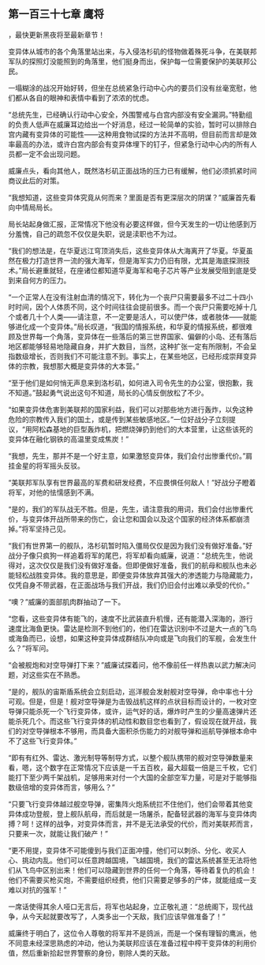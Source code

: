 ## 第一百三十七章 鹰将
，最快更新黑夜将至最新章节！

变异体从城市的各个角落里站出来，与入侵洛杉矶的怪物做着殊死斗争，在美联邦军队的探照灯没能照到的角落里，他们挺身而出，保护每一位需要保护的美联邦公民。

一塌糊涂的战况开始好转，但坐在总统紧急行动中心内的要员们没有丝毫宽慰，他们都从各自的眼神和表情中看到了浓浓的忧虑。

“总统先生，已经确认行动中心安全，外围警戒与白宫内部没有安全漏洞。”特勤组的负责人低声在威廉耳边给出一个好消息，经过一轮简单的实验，暂时可以排除白宫内藏有变异体的可能性――这种用食物试探的方法并不高明，但目前而言却是效率最高的办法，或许白宫内部会有变异体埋下的钉子，但紧急行动中心内的所有人员都一定不会出现问题。

威廉点头，看向其他人，既然洛杉矶正面战场的压力已有缓解，他们必须抓紧时间商议此后的对策。

“我想知道，这些变异体究竟从何而来？里面是否有更深层次的阴谋？”威廉首先看向中情局局长。

局长站起身做汇报，正常情况下他没有必要这样做，但今天发生的一切让他感到万分羞愧，自己的疏忽不仅仅是失职，说是渎职也不为过。

“我们的想法是，在华夏远江穹顶消失后，这些变异体从大海离开了华夏。华夏虽然在极力打造世界一流的强大海军，但是海军实力仍旧有限，尤其是海底探测技术。”局长避重就轻，在座诸位都知道华夏海军和电子芯片等产业发展受阻到底是受到来自何方的压力。

“一个正常人在没有注射血清的情况下，转化为一个丧尸只需要最多不过二十四小时时间，因个人体质不同，这个时间往往会提前很多。而一个丧尸只需要吃掉十几个或者几十个人类――请注意，不一定要是活人，可以使尸体，或者肢体――就能够进化成一个变异体。”局长叹道，“我国的情报系统，和华夏的情报系统，都很难顾及世界每一个角落，变异体在一些落后的第三世界国家、偏僻的小岛、还有落后地区都能够轻易地隐藏自身，并扩大数目，当然，这种扩张一定有所限制，不会呈指数级增长，否则我们不可能注意不到。事实上，在某些地区，已经形成崇拜变异体的宗教，我想那大概是变异体的大本营。”

“至于他们是如何悄无声息来到洛杉矶，如何进入司令先生的办公室，很抱歉，我不知道。”鼓起勇气说出这句不知道，局长的心情反倒放松了不少。

“如果变异体危害到美联邦的国家利益，我们可以对那些地方进行轰炸，以免这种危险的宗教传入我们的国土，或是传到某些敏感地区。”一位好战分子立刻提议，“用阿松森基地的巨型轰炸机，把燃烧弹扔到他们的大本营里，让这些该死的变异体在融化钢铁的高温里变成焦炭！”

“我想，先生，那并不是一个好主意，如果激怒变异体，我们会付出惨重代价。”肩挂金星的将军摇头反驳。

“美联邦军队享有世界最高的军费和研发经费，不应畏惧任何敌人！”好战分子瞪着将军，对他的怯懦感到不满。

“是的，我们的军队战无不胜。但是，先生，请注意我的用词，我们会付出惨重代价，与变异体开战所带来的伤亡，会让您和国会以及这个国家的经济体系都崩溃掉。”将军坚持己见。

“我们有世界第一的舰队，洛杉矶暂时陷入僵局仅仅是因为我们没有做好准备。”好战分子像只疯狗一样追着将军的尾巴，将军却看向威廉，说道：“总统先生，他说得对，这次仅仅是我们没有做好准备。但即便做好准备，我们的航母和舰队也未必能轻松战胜变异体。我的意思是，即便变异体放弃其强大的渗透能力与隐藏能力，仅凭自身不带武器，在正面战场与我们开战，我们仍旧会付出难以承受的代价。”

“噢？”威廉的面部肌肉群抽动了一下。

“您看，这些变异体有能飞的，速度不比武装直升机慢，还有能潜入深海的，游行速度比海鱼更快。雷达是检测不到他们的，他们在雷达识别中不过是大一点的飞鸟或海鱼而已，设想，如果这种变异体成群结队冲向或是飞向我们的军舰，会发生什么？”将军问。

“会被舰炮和对空导弹打下来？”威廉试探着问，他不像前任一样热衷以武力解决问题，对这些实在不熟悉。

“是的，舰队的宙斯盾系统会立刻启动，巡洋舰会发射舰对空导弹，命中率也十分可观。但是，但是！舰对空导弹是为击毁战机这样的点状目标而设计的，一枚对空导弹只能杀死一个飞行变异体，或许，运气好的话，爆炸时产生的少量高速弹片还能杀死几个。而这些飞行变异体的机动性和数目您也看到了，假设现在就开战，我们的对空导弹根本不够用，而具备大面积杀伤能力的对舰导弹和巡航导弹根本命中不了这些飞行变异体。”

“即有有红外、雷达、激光制导等制导方式，以整个舰队携带的舰对空导弹数量来看，嗯，这个数字在正常情况下应该是一千五百枚，最大超载一倍是三千枚，它们能打下至少两千架战机，足够用来对付一个大国的全部空军力量，可是对于能够指数级倍增的变异体而言，够用么？”

“只要飞行变异体越过舰空导弹，密集阵火炮系统拦不住他们，他们会带着其他变异体成功登舰，登上舰队航母，而后就是一场屠杀，配备轻武器的海军与变异体肉搏？呵！这样的战争，对变异体而言，并不是无法承受的代价，而对美联邦而言，只要来一次，就能让我们破产！”

“更不用提，变异体不可能傻到与我们正面冲撞，他们可以刺杀、分化、收买人心、挑动内乱。他们可以任意跨越国境，飞越国境，我们的雷达系统甚至无法将他们从飞鸟中区别出来！他们可以隐藏到世界的任何一个角落，等待着复仇的机会！他们不需要买枪买炮，不需要组织经费，他们只需要足够多的尸体，就能组成一支难以对抗的强军！”

一席话使得其余人哑口无言后，将军也站起身，立正敬礼道：“总统阁下，现代战争，从今天起就要改写了，人类多出一个天敌，我们应该早做准备了！”

威廉终于明白了，这位令人尊敬的将军并不是鸽派，而是一个保有理智的鹰派，他不同意未经深思熟虑的冲动，他认为美联邦应该在准备过程中榨干变异体的利用价值，然后重新拾起世界警察的身份，剔除人类的天敌。

